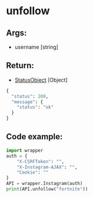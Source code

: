 # unfollow

## Args:

-   username [string]

## Return:

- [StatusObject](https://github.com/xNaCly/InstagramAPIwrapper/tree/master/docs#statusobject) [Object]

```python
{
  "status": 200,
  "message": {
    "status": "ok"
  }
}
```

## Code example:

```python
import wrapper
auth = {
	"X-CSRFToken": "",
	"X-Instagram-AJAX": "",
	"Cookie": ""
}
API = wrapper.Instagram(auth)
print(API.unfollow("fortnite"))
```
